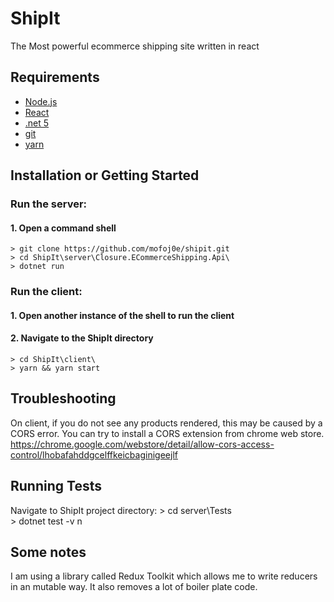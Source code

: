 # ShipIt

The Most powerful ecommerce shipping site written in react

## Requirements

+ [Node.js](https://nodejs.org/)
+ [React](https://facebook.github.io/react/)
+ [.net 5](https://dotnet.microsoft.com/download/dotnet/5.0)
+ [git](https://git-scm.com/downloads)
+ [yarn](https://git-scm.com/downloads)

## Installation or Getting Started

### Run the server:
#### 1. Open a command shell
    > git clone https://github.com/mofoj0e/shipit.git
    > cd ShipIt\server\Closure.ECommerceShipping.Api\
    > dotnet run

### Run the client:
#### 1. Open another instance of the shell to run the client
#### 2. Navigate to the ShipIt directory
    > cd ShipIt\client\
    > yarn && yarn start


## Troubleshooting
On client, if you do not see any products rendered, this may be caused by a CORS error. You can try to install a CORS extension from chrome web store.
https://chrome.google.com/webstore/detail/allow-cors-access-control/lhobafahddgcelffkeicbaginigeejlf

## Running Tests

Navigate to ShipIt project directory:
    > cd server\Tests\
    > dotnet test -v n

## Some notes

I am using a library called Redux Toolkit which allows me to write reducers in an mutable way. It also removes a lot of boiler plate code.